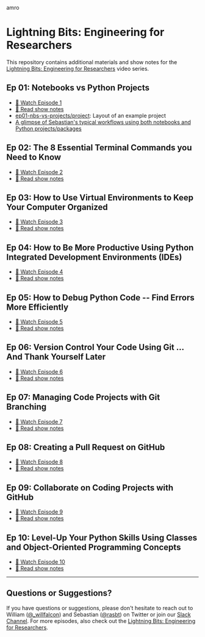 amro
# Lightning Bits: Engineering for Researchers



This repository contains additional materials and show notes for the [Lightning Bits: Engineering for Researchers](https://www.pytorchlightning.ai/edu/engineering-class) video series.



## Ep 01: Notebooks vs Python Projects

- [🍿 Watch Episode 1](https://youtu.be/JGnoTN1OnWY)
- [📖 Read show notes](ep01-nbs-vs-projects/Ep01-ShowNotes.md)
- [ep01-nbs-vs-projects/project](ep01-nbs-vs-projects/project): Layout of an example project
- [A glimpse of Sebastian's typical workflows using both notebooks and Python projects/packages](https://github.com/rasbt/machine-learning-notes/tree/main/templates/pl_classifier)



## Ep 02: The 8 Essential Terminal Commands you Need to Know

- [🍿 Watch Episode 2](https://youtu.be/KhQKqaxU7BQ)
- [📖 Read show notes](ep02-terminal/Ep02-ShowNotes.md)



## Ep 03: How to Use Virtual Environments to Keep Your Computer Organized

- [🍿 Watch Episode 3](https://youtu.be/WHWsABk4Ejk)
- [📖 Read show notes](ep03-environments/Ep03-ShowNotes.md)



## Ep 04:  How to Be More Productive Using Python Integrated Development Environments (IDEs)

- [🍿 Watch Episode 4](https://youtu.be/ISGNh4B1Z74)
- [📖 Read show notes](ep04-IDE/Ep04-ShowNotes.md)



## Ep 05: How to Debug Python Code -- Find Errors More Efficiently

- [🍿 Watch Episode 5](https://youtu.be/mD-1OZvuVDU)
- [📖 Read show notes](ep05-debugging/Ep05-ShowNotes.md)



## Ep 06: Version Control Your Code Using Git ... And Thank Yourself Later

- [🍿 Watch Episode 6](https://youtu.be/mndB6zHmU3k)
- [📖 Read show notes](ep06-git-basics/Ep06-ShowNotes.md)



## Ep 07: Managing Code Projects with Git Branching

- [🍿 Watch Episode 7](https://youtu.be/tzJDZY1x31I)
- [📖 Read show notes](ep07-git-branching/Ep07-ShowNotes.md)



## Ep 08: Creating a Pull Request on GitHub

- [🍿 Watch Episode 8](https://youtu.be/_0X_dljzr5E)
- [📖 Read show notes](ep08-github-pr/Ep08-ShowNotes.md)



## Ep 09: Collaborate on Coding Projects with GitHub

- [🍿 Watch Episode 9](https://youtu.be/7wb2wUMrkkE)
- [📖 Read show notes](ep09-github-collab/Ep09-ShowNotes.md)



## Ep 10: Level-Up Your Python Skills Using Classes and Object-Oriented Programming Concepts

- [🍿 Watch Episode 10](https://youtu.be/rf8da4pVLwY)
- [📖 Read show notes](ep10-oop/Ep10-ShowNotes.md)

---



## Questions or Suggestions?

If you have questions or suggestions, please don't hesitate to reach out to William ([@_willfalcon](https://twitter.com/_willfalcon)) and Sebastian ([@rasbt](https://twitter.com/rasbt)) on Twitter or join our [Slack Channel](https://pytorch-lightning.slack.com/archives/C03GS6MTCCQ). For more episodes, also check out the [Lightning Bits: Engineering for Researchers](http://pytorchlightning.ai/edu/engineering-class).

